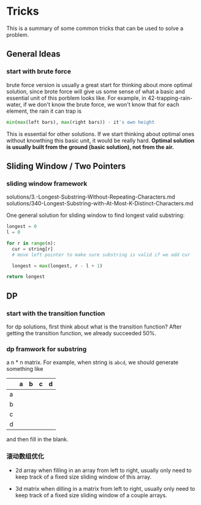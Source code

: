 # Tricks
This is a summary of some common tricks that can be used to solve a problem.

## General Ideas
### start with brute force
brute force version is usually a great start for thinking about more optimal solution, since brote force will give us some sense of what a basic and essential unit of this porblem looks like. For example, in 42-trapping-rain-water, if we don't know the brute force, we won't know that for each element, the rain it can trap is
```py
min(max(left bars), max(right bars)) - it's own height
```
This is essential for other solutions. If we start thinking about optimal ones without knowthing this basic unit, it would be really hard.
**Optimal solution is usually built from the ground (basic solution), not from the air.**

## Sliding Window / Two Pointers
### sliding window framework
solutions/3.-Longest-Substring-Without-Repeating-Characters.md
solutions/340-Longest-Substring-with-At-Most-K-Distinct-Characters.md

One general solution for sliding window to find longest valid substring:
```py
longest = 0
l = 0

for r in range(n):
  cur = string[r]
  # move left pointer to make sure substring is valid if we add cur

  longest = max(longest, r - l + 1)

return longest

```

## DP
### start with the transition function
for dp solutions, first think about what is the transition function? After getting the transition function, we already succeeded 50%.

### dp framwork for substring
a n * n matrix. For example, when string is `abcd`, we should generate something like

|   | a | b | c | d |
|---|---|---|---|---|
| a |   |   |   |   |
| b |   |   |   |   |
| c |   |   |   |   |
| d |   |   |   |   |

and then fill in the blank.

### 滚动数组优化
- 2d array
  when filling in an array from left to right, usually only need to keep track of a fixed size sliding window of this array. 

- 3d matrix
  when dilling in a matrix from left to right, usually only need to keep track of a fixed size sliding window of a couple arrays.